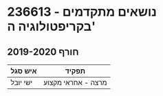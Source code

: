 # 236613 - נושאים מתקדמים בקריפטולוגיה ה'

## חורף 2019-2020

| איש סגל | תפקיד |
| ---- | ---- |
| ישי יובל | מרצה - אחראי מקצוע |

